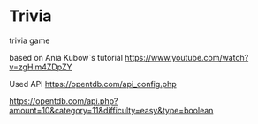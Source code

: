 # Trivia
 trivia game

based on Ania Kubow`s tutorial
https://www.youtube.com/watch?v=zgHim4ZDpZY

Used API
https://opentdb.com/api_config.php

https://opentdb.com/api.php?amount=10&category=11&difficulty=easy&type=boolean